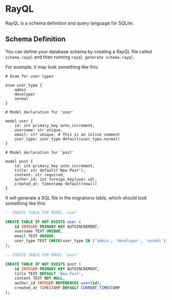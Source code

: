 # RayQL

RayQL is a schema definition and query language for SQLite.

## Schema Definition

You can define your database schema by creating a RayQL file called `schema.rayql` and then running `rayql generate schema.rayql`.

For example, it may look something like this:

```rayql
# Enum for user types

enum user_type {
    admin
    developer
    normal
}

# Model declaration for 'user'

model user {
    id: int primary_key auto_increment,
    username: str unique,
    email: str unique, # This is an inline comment
    user_type: user_type default(user_type.normal)
}

# Model declaration for 'post'

model post {
    id: int primary_key auto_increment,
    title: str default('New Post'),
    content: str required,
    author_id: int foreign_key(user.id),
    created_at: timestamp default(now())
}
```

It will generate a SQL file in the migrations table, which should look something like this:

```sql
-- CREATE TABLE FOR MODEL `user`

CREATE TABLE IF NOT EXISTS user (
    id INTEGER PRIMARY KEY AUTOINCREMENT,
    username TEXT UNIQUE,
    email TEXT UNIQUE,
    user_type TEXT CHECK(user_type IN ('admin', 'developer', 'normal')) DEFAULT 'normal'
);

-- CREATE TABLE FOR MODEL `post`

CREATE TABLE IF NOT EXISTS post (
    id INTEGER PRIMARY KEY AUTOINCREMENT,
    title TEXT DEFAULT 'New Post',
    content TEXT NOT NULL,
    author_id INTEGER REFERENCES user(id),
    created_at TIMESTAMP DEFAULT CURRENT_TIMESTAMP
);
```
